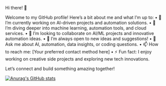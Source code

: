 Hi there! 👋

Welcome to my GitHub profile! Here’s a bit about me and what I’m up to:
	•	🔭 I’m currently working on AI-driven projects and automation solutions.
	•	🌱 I’m diving deeper into machine learning, automation tools, and cloud services.
	•	👯 I’m looking to collaborate on AI/ML projects and innovative automation ideas.
	•	🤔 I’m always open to new ideas and suggestions!
	•	💬 Ask me about AI, automation, data insights, or coding questions.
	•	📫 How to reach me: [Your preferred contact method here]
	•	⚡ Fun fact: I enjoy working on creative side projects and exploring new tech innovations.

Let’s connect and build something amazing together!

[![Anurag's GitHub stats](https://github-readme-stats.vercel.app/api?username=awakened-sudo&show_icons=true&theme=transparent)](https://github.com/anuraghazra/github-readme-stats)
